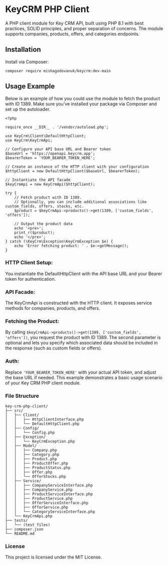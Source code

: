 # KeyCRM PHP Client

A PHP client module for Key CRM API, built using PHP 8.1 with best practices, SOLID principles, and proper separation of concerns. The module supports companies, products, offers, and categories endpoints.

## Installation

Install via Composer:

```
composer require mishagodovanuk/keycrm:dev-main
```

## Usage Example

Below is an example of how you could use the module to fetch the product with ID 1389. Make sure you’ve installed your package via Composer and set up the autoloader.

```
<?php

require_once __DIR__ . '/vendor/autoload.php';

use KeyCrm\Client\DefaultHttpClient;
use KeyCrm\KeyCrmApi;

// Configure your API base URL and Bearer token
$baseUrl = 'https://openapi.keycrm.app';
$bearerToken = 'YOUR_BEARER_TOKEN_HERE';

// Create an instance of the HTTP client with your configuration
$httpClient = new DefaultHttpClient($baseUrl, $bearerToken);

// Instantiate the API facade
$keyCrmApi = new KeyCrmApi($httpClient);

try {
    // Fetch product with ID 1389.
    // Optionally, you can include additional associations like custom_fields, offers, stocks, etc.
    $product = $keyCrmApi->products()->get(1389, ['custom_fields', 'offers']);
    
    // Output the product data
    echo '<pre>';
    print_r($product);
    echo '</pre>';
} catch (\KeyCrm\Exception\KeyCrmException $e) {
    echo 'Error fetching product: ' . $e->getMessage();
}
```

### HTTP Client Setup:
You instantiate the DefaultHttpClient with the API base URL and your Bearer token for authentication.

### API Facade:
The KeyCrmApi is constructed with the HTTP client. It exposes service methods for companies, products, and offers.

### Fetching the Product:
By calling ```$keyCrmApi->products()->get(1389, ['custom_fields', 'offers'])```, you request the product with ID 1389. The second parameter is optional and lets you specify which associated data should be included in the response (such as custom fields or offers).

### Auth:
Replace ```'YOUR_BEARER_TOKEN_HERE'``` with your actual API token, and adjust the base URL if needed. This example demonstrates a basic usage scenario of your Key CRM PHP client module.

### File Structure
```
key-crm-php-client/
├── src/
│   ├── Client/
│   │   ├── HttpClientInterface.php
│   │   └── DefaultHttpClient.php
│   ├── Config/
│   │   └── Config.php
│   ├── Exception/
│   │   └── KeyCrmException.php
│   ├── Model/
│   │   ├── Company.php
│   │   ├── Category.php
│   │   ├── Product.php
│   │   ├── ProductOffer.php
│   │   ├── ProductStatus.php
│   │   ├── Offer.php
│   │   └── OfferStocks.php
│   ├── Service/
│   │   ├── CompanyServiceInterface.php
│   │   ├── CompanyService.php
│   │   ├── ProductServiceInterface.php
│   │   ├── ProductService.php
│   │   ├── OfferServiceInterface.php
│   │   ├── OfferService.php
│   │   └── CategoryServiceInterface.php
│   └── KeyCrmApi.php
├── tests/
│   └── (test files)
├── composer.json
└── README.md
```

### License
This project is licensed under the MIT License.